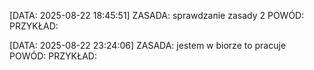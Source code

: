 

\[DATA: 2025-08-22 18:45:51]
ZASADA: sprawdzanie zasady 2
POWÓD:
PRZYKŁAD:


[DATA: 2025-08-22 23:24:06]
ZASADA: jestem w biorze to pracuje
POWÓD:
PRZYKŁAD:
